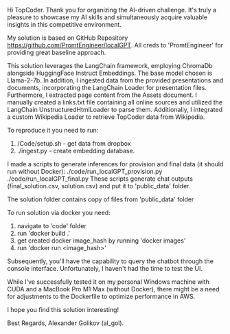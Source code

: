Hi TopCoder.
Thank you for organizing the AI-driven challenge. It's truly a pleasure to showcase my AI skills and simultaneously acquire valuable insights in this competitive environment.

My solution is based on GitHub Repository  https://github.com/PromtEngineer/localGPT. All creds to 'PromtEngineer' for providing great baseline approach.

This solution leverages the LangChain framework, employing ChromaDb alongside HuggingFace Instruct Embeddings. The base model chosen is Llama-2-7b. In addition, I ingested data from the provided presentations and documents, incorporating the LangChain Loader for presentation files. Furthermore, I extracted page content from the Assets document. I manually created a links.txt file containing all online sources and utilized the LangChain UnstructuredHtmlLoader to parse them. Additionally, I integrated a custom Wikipedia Loader to retrieve TopCoder data from Wikipedia.

To reproduce it you need to run:
1) /Code/setup.sh - get data from dropbox
2) ./ingest.py - create embedding database.

I made a scripts to generate inferences for provision and final data (it should run without Docker):
./code/run_localGPT_provision.py
./code/run_localGPT_final.py
These scripts generate chat outputs (final_solution.csv, solution.csv) and put it to 'public_data' folder.

The solution folder contains copy of files from 'public_data' folder

To run solution via docker you need:
1) navigate to 'code' folder
2) run 'docker build .'
3) get created docker image_hash by running 'docker images'
4) run 'docker run <image_hash>'

Subsequently, you'll have the capability to query the chatbot through the console interface. Unfortunately, I haven't had the time to test the UI.

While I've successfully tested it on my personal Windows machine with CUDA and a MacBook Pro M1 Max (without Docker), there might be a need for adjustments to the Dockerfile to optimize performance in AWS.

I hope you find this solution interesting!

Best Regards,
Alexander Golikov (al_gol).